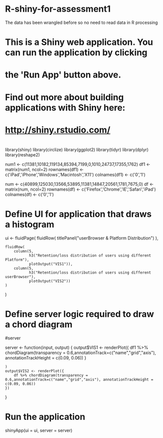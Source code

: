 # R-shiny-for-assessment1
The data has been wrangled before so no need to read data in R processing

#
# This is a Shiny web application. You can run the application by clicking
# the 'Run App' button above.
#
# Find out more about building applications with Shiny here:
#
#    http://shiny.rstudio.com/
#

library(shiny)
library(circlize)
library(ggplot2)
library(tidyr)
library(dplyr)
library(reshape2)

num1 <- c(11381,10182,119134,85394,7199,0,1010,24737,17355,1762)
df1 <- matrix(num1, ncol=2)
rownames(df1) <- c('iPad','iPhone','Windows','Macintosh','X11')
colnames(df1) <- c('0','1')

num <- c(40899,125030,13566,53895,11381,14847,20561,1781,7675,0)
df <- matrix(num, ncol=2)
rownames(df) <- c('Firefox','Chrome','IE','Safari','iPad')
colnames(df) <- c('0','1')

# Define UI for application that draws a histogram
ui <- fluidPage(
    fluidRow(
        titlePanel("userBrowser & Platform Distribution")
    ),
    
    fluidRow(
        column(5, 
               h3("Retention/loss distribution of users using different Platform"),
               plotOutput("VIS1")),
        column(5,
               h3("Retention/loss distribution of users using different userBrowser"),
               plotOutput("VIS2"))
    )
    
)
# Define server logic required to draw a chord diagram
#server


server <- function(input, output) {
    output$VIS1 <- renderPlot({
        df1 %>% chordDiagram(transparency = 0.6,annotationTrack=c("name","grid","axis"), annotationTrackHeight = c(0.09, 0.06))
    }
    
    )
    output$VIS2 <- renderPlot({
        df %>% chordDiagram(transparency = 0.6,annotationTrack=c("name","grid","axis"), annotationTrackHeight = c(0.09, 0.06))
    })
    
    
}


# Run the application 
shinyApp(ui = ui, server = server)
